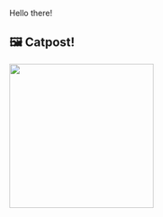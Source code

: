 Hello there!



## 🖼️ Catpost!

<sub>
    <img src="https://cdn2.thecatapi.com/images/j0MaL5Wgv.jpg" height="256">
</sub>


